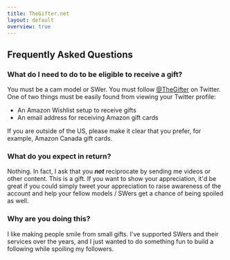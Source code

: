 ```yaml
---
title: TheGifter.net
layout: default
overview: true
---
```


## Frequently Asked Questions

### What do I need to do to be eligible to receive a gift?

You must be a cam model or SWer. You must follow [@TheGifter](https://twitter.com/TheGifter) on Twitter. One of two things must be easily found from viewing your Twitter profile:

* An Amazon Wishlist setup to receive gifts
* An email address for receiving Amazon gift cards

If you are outside of the US, please make it clear that you prefer, for example, Amazon Canada gift cards.

### What do you expect in return?

Nothing. In fact, I ask that you **_not_** reciprocate by sending me videos or other content. This is a gift. If you want to show your appreciation, it'd be great if you could simply tweet your appreciation to raise awareness of the account and help your fellow models / SWers get a chance of being spoiled as well.

### Why are you doing this?

I like making people smile from small gifts. I've supported SWers and their services over the years, and I just wanted to do something fun to build a following while spoiling my followers.
